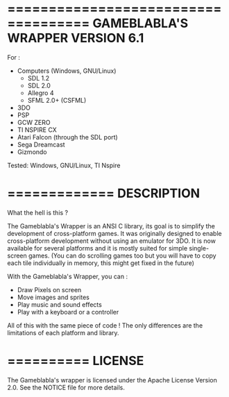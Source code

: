 ====================================
GAMEBLABLA'S WRAPPER VERSION 6.1
====================================

For :
* Computers (Windows, GNU/Linux)
	- SDL 1.2
	- SDL 2.0
	- Allegro 4
	- SFML 2.0+ (CSFML)
* 3DO 
* PSP
* GCW ZERO
* TI NSPIRE CX
* Atari Falcon (through the SDL port)
* Sega Dreamcast 
* Gizmondo

Tested: Windows, GNU/Linux, TI Nspire

=============
DESCRIPTION
=============

What the hell is this ?

The Gameblabla's Wrapper is an ANSI C library, its goal is to simplify the development of cross-platform games.
It was originally designed to enable cross-platform development without using an emulator for 3DO.
It is now available for several platforms and it is mostly suited for simple single-screen games. 
(You can do scrolling games too but you will have to copy each tile individually in memory, this might get fixed in the future)

With the Gameblabla's Wrapper, you can :
- Draw Pixels on screen
- Move images and sprites
- Play music and sound effects
- Play with a keyboard or a controller

All of this with the same piece of code !
The only differences are the limitations of each platform and library.

==========
LICENSE
==========

The Gameblabla's wrapper is licensed under the Apache License Version 2.0.
See the NOTICE file for more details.
